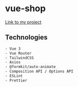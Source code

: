 # vue-shop

[Link to my project](https://vue-shop-theta.vercel.app/)

## Technologies

```sh
- Vue 3
- Vue Router
- TailwindCSS
- Axios
- @formkit/auto-animate
- Composition API / Options API
- ESLint
- Prettier
```
